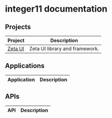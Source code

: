 # integer11 documentation

## Projects
| Project | Description |
| ------- | ----------- |
| [Zeta UI ](https://docs.integer11.org/zeta/) | Zeta UI library and framework. |

## Applications
| Application | Description |
| ----------- | ----------- |

## APIs
| API | Description |
| ----- | ----------- |

